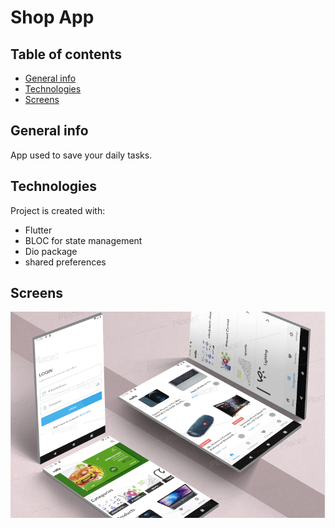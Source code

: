# Shop App

## Table of contents
* [General info](#general-info)
* [Technologies](#technologies)
* [Screens](#screens)

## General info
App used to save your daily tasks.
	
## Technologies
Project is created with:
* Flutter
* BLOC for state management
* Dio package
* shared preferences	
## Screens
![](images/image.png)